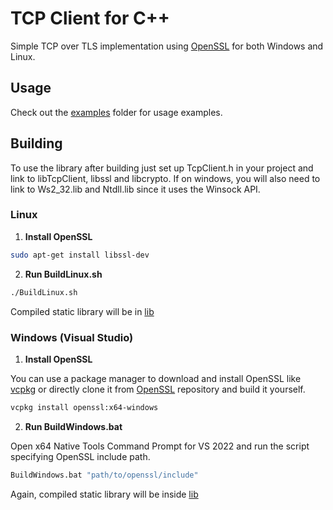 # TCP Client for C++

Simple TCP over TLS implementation using [OpenSSL](https://github.com/openssl) for both Windows and Linux.

## Usage
Check out the [examples](examples) folder for usage examples.

## Building
To use the library after building just set up TcpClient.h in your project and link to libTcpClient, libssl and libcrypto. If on windows, you will also need to link to Ws2_32.lib and Ntdll.lib since it uses the Winsock API.
### Linux
1. **Install OpenSSL**
```bash
sudo apt-get install libssl-dev
```
2. **Run BuildLinux.sh**
```bash
./BuildLinux.sh
```
Compiled static library will be in [lib](lib)
### Windows (Visual Studio)
1. **Install OpenSSL**

You can use a package manager to download and install 
OpenSSL like [vcpkg](https://vcpkg.io/en/) or directly clone it from [OpenSSL](https://github.com/openssl) repository and build it yourself.

```bash
vcpkg install openssl:x64-windows
```

2. **Run BuildWindows.bat**

Open x64 Native Tools Command Prompt for VS 2022 and run the script specifying OpenSSL include path.

```bash
BuildWindows.bat "path/to/openssl/include"
```
Again, compiled static library will be inside [lib](lib)



